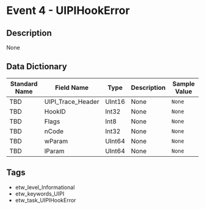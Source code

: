 # Event 4 - UIPIHookError

## Description
None

## Data Dictionary
|Standard Name|Field Name|Type|Description|Sample Value|
|---|---|---|---|---|
|TBD|UIPI_Trace_Header|UInt16|None|`None`|
|TBD|HookID|Int32|None|`None`|
|TBD|Flags|Int8|None|`None`|
|TBD|nCode|Int32|None|`None`|
|TBD|wParam|UInt64|None|`None`|
|TBD|lParam|UInt64|None|`None`|

## Tags
* etw_level_Informational
* etw_keywords_UIPI
* etw_task_UIPIHookError